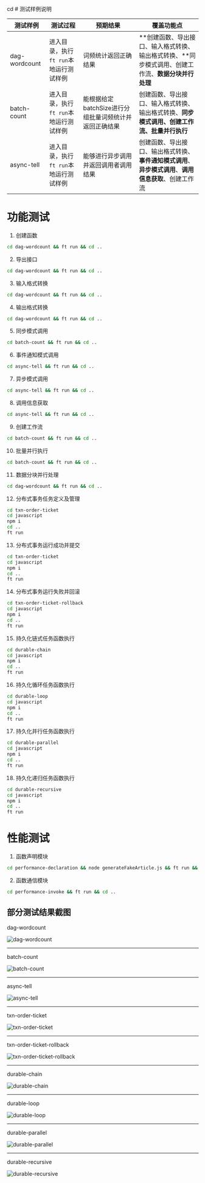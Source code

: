 cd # 测试样例说明

| 测试样例      | 测试过程                               | 预期结果                                              | 覆盖功能点                                                   |
| ------------- | -------------------------------------- | ----------------------------------------------------- | ------------------------------------------------------------ |
| dag-wordcount | 进入目录，执行`ft run`本地运行测试样例 | 词频统计返回正确结果                                  | **创建函数、导出接口、输入格式转换、输出格式转换、**同步模式调用、创建工作流、**数据分块并行处理** |
| batch-count   | 进入目录，执行`ft run`本地运行测试样例 | 能根据给定batchSize进行分组批量词频统计并返回正确结果 | 创建函数、导出接口、输入格式转换、输出格式转换、**同步模式调用、创建工作流、批量并行执行** |
| async-tell    | 进入目录，执行`ft run`本地运行测试样例 | 能够进行异步调用并返回调用者调用结果                  | 创建函数、导出接口、输出格式转换、**事件通知模式调用**、**异步模式调用**、**调用信息获取**、创建工作流 |

# 功能测试

1. 创建函数

```sh
cd dag-wordcount && ft run && cd ..
```

2. 导出接口

```sh
cd dag-wordcount && ft run && cd ..
```

3. 输入格式转换

```sh
cd dag-wordcount && ft run && cd ..
```

4. 输出格式转换

```sh
cd dag-wordcount && ft run && cd ..
```

5. 同步模式调用

```sh
cd batch-count && ft run && cd ..
```

6. 事件通知模式调用

```sh
cd async-tell && ft run && cd ..
```

7. 异步模式调用

```sh
cd async-tell && ft run && cd ..
```

8. 调用信息获取

```sh
cd async-tell && ft run && cd ..
```

9. 创建工作流

```sh
cd batch-count && ft run && cd ..
```

10. 批量并行执行

```sh
cd batch-count && ft run && cd ..
```

11. 数据分块并行处理

```sh
cd dag-wordcount && ft run && cd ..
```


12. 分布式事务任务定义及管理

```sh
cd txn-order-ticket
cd javascript
npm i
cd ..
ft run
```

13. 分布式事务运行成功并提交

```sh
cd txn-order-ticket
cd javascript
npm i
cd ..
ft run
```

14. 分布式事务运行失败并回滚

```sh
cd txn-order-ticket-rollback
cd javascript
npm i
cd ..
ft run
```

15. 持久化链式任务函数执行

```sh
cd durable-chain
cd javascript
npm i
cd ..
ft run
```

16. 持久化循环任务函数执行

```sh
cd durable-loop
cd javascript
npm i
cd ..
ft run
```

17. 持久化并行任务函数执行

```sh
cd durable-parallel
cd javascript
npm i
cd ..
ft run
```

18. 持久化递归任务函数执行

```sh
cd durable-recursive
cd javascript
npm i
cd ..
ft run
```

# 性能测试

1. 函数声明模块

```sh
cd performance-declaration && node generateFakeArticle.js && ft run && cd ..
```

2. 函数通信模块

```sh
cd performance-invoke && ft run && cd ..
```

## 部分测试结果截图

dag-wordcount

![dag-wordcount](../assets/Runtime/dag-wordcount.png)

---------------------------


batch-count

![batch-count](../assets/Runtime/batch-count.png)

-------------------

async-tell

![async-tell](../assets/Runtime/async-tell.png)

-------------------


txn-order-ticket

![txn-order-ticket](../assets/Runtime/txn-order-ticket.png)

---------------------------

txn-order-ticket-rollback

![txn-order-ticket-rollback](../assets/Runtime/txn-order-ticket-rollback.png)

---------------------------

durable-chain

![durable-chain](../assets/Runtime/durable-chain.png)

---------------------------

durable-loop

![durable-loop](../assets/Runtime/durable-loop.png)

---------------------------

durable-parallel

![durable-parallel](../assets/Runtime/durable-parallel.png)

---------------------------

durable-recursive

![durable-recursive](../assets/Runtime/durable-recursive.png)

